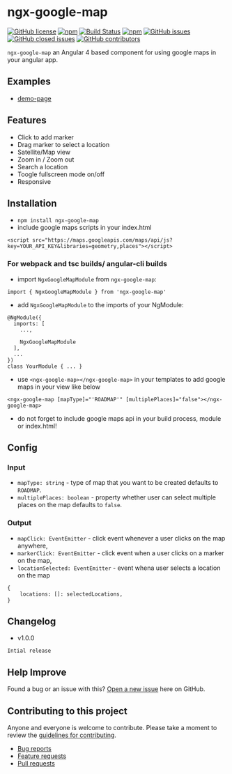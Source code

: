 # ngx-google-map

[![GitHub license](https://img.shields.io/github/license/manishjanky/ngx-google-map.svg)](https://github.com/me-and/mdf/blob/master/LICENSE)
[![npm](https://img.shields.io/npm/v/ngx-google-map.svg)]()
[![Build Status](https://travis-ci.org/manishjanky/ngx-google-map.svg?branch=master)](https://travis-ci.org/manishjanky/ngx-google-map)
[![npm](https://img.shields.io/npm/dt/ngx-google-map.svg)]()
[![GitHub issues](https://img.shields.io/github/issues/manishjanky/ngx-google-map.svg)]()
[![GitHub closed issues](https://img.shields.io/github/issues-closed/manishjanky/ngx-google-map.svg)]()
[![GitHub contributors](https://img.shields.io/github/contributors/manishjanky/ngx-google-map.svg)]()

`ngx-google-map` an Angular 4 based component for using google maps in your angular app.

## Examples

* [demo-page](https://manishjanky.github.io/ngx-google-map-demo/)

## Features

* Click to add marker
* Drag marker to select a location
* Satellite/Map view
* Zoom in / Zoom out
* Search a location
* Toogle fullscreen mode on/off
* Responsive

## Installation

* `npm install ngx-google-map`
* include google maps scripts in your index.html 

`````
<script src="https://maps.googleapis.com/maps/api/js?key=YOUR_API_KEY&libraries=geometry,places"></script>
`````

### For webpack and tsc builds/ angular-cli builds

* import `NgxGoogleMapModule` from `ngx-google-map`:

```
import { NgxGoogleMapModule } from 'ngx-google-map'
```

* add `NgxGoogleMapModule` to the imports of your NgModule:

```
@NgModule({
  imports: [
    ...,

    NgxGoogleMapModule
  ],
  ...
})
class YourModule { ... }
```

* use `<ngx-google-map></ngx-google-map>` in your templates to add google maps in your view like below

```
<ngx-google-map [mapType]="'ROADMAP'" [multiplePlaces]="false"></ngx-google-map>
```

* do not forget to include google maps api in your build process, module or index.html!

## Config

### Input

* `mapType: string` - type of map that you want to be created defaults to `ROADMAP`.
* `multiplePlaces: boolean` - property whether user can select multiple places on the map defaults to `false`.

### Output

* `mapClick: EventEmitter` - click event whenever a user clicks on the map anywhere,
* `markerClick: EventEmitter` - click event when a user clicks on a marker on the map,
* `locationSelected: EventEmitter` - event whena user selects a location on the map

```
{
    locations: []: selectedLocations,
}
```

## Changelog
* v1.0.0
````
Intial release
````

## Help Improve

Found a bug or an issue with this? [Open a new issue](https://github.com/manishjanky/ngx-google-map/issues) here on GitHub.

## Contributing to this project

Anyone and everyone is welcome to contribute. Please take a moment to
review the [guidelines for contributing](CONTRIBUTING.md).

* [Bug reports](CONTRIBUTING.md#bugs)
* [Feature requests](CONTRIBUTING.md#features)
* [Pull requests](CONTRIBUTING.md#pull-requests)
